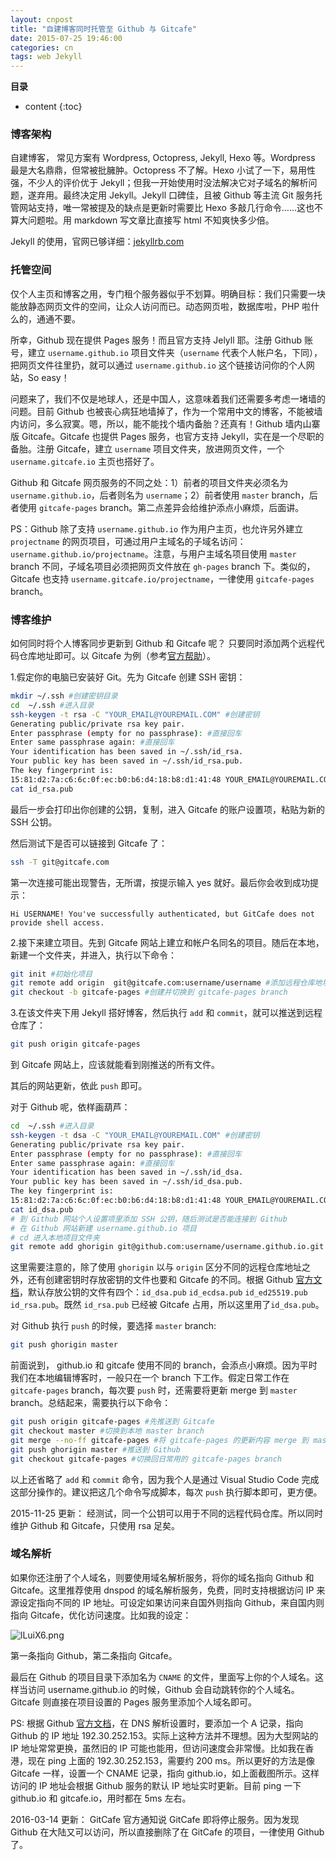 ```yaml
---
layout: cnpost
title: "自建博客同时托管至 Github 与 Gitcafe"
date: 2015-07-25 19:46:00
categories: cn
tags: web Jekyll
---
```


__目录__

* content
{:toc}


### 博客架构

自建博客， 常见方案有 Wordpress, Octopress, Jekyll, Hexo 等。Wordpress 最是大名鼎鼎，但常被批臃肿。Octopress 不了解。Hexo 小试了一下，易用性强，不少人的评价优于 Jekyll；但我一开始使用时没法解决它对子域名的解析问题，遂弃用。最终决定用 Jekyll。Jekyll 口碑佳，且被 Github 等主流 Git 服务托管网站支持，唯一常被提及的缺点是更新时需要比 Hexo 多敲几行命令……这也不算大问题啦。用 markdown 写文章比直接写 html 不知爽快多少倍。

Jekyll 的使用，官网已够详细：[jekyllrb.com](http://jekyllrb.com/)

### 托管空间

仅个人主页和博客之用，专门租个服务器似乎不划算。明确目标：我们只需要一块能放静态网页文件的空间，让众人访问而已。动态网页啦，数据库啦，PHP 啦什么的，通通不要。

所幸，Github 现在提供 Pages 服务！而且官方支持 Jelyll 耶。注册 Github 账号，建立 `username.github.io` 项目文件夹（`username` 代表个人帐户名，下同），把网页文件往里扔，就可以通过 `username.github.io` 这个链接访问你的个人网站，So easy！

问题来了，我们不仅是地球人，还是中国人，这意味着我们还需要多考虑一堵墙的问题。目前 Github 也被丧心病狂地墙掉了，作为一个常用中文的博客，不能被墙内访问，多么寂寞。嗯，所以，能不能找个墙内备胎？还真有！Github 墙内山寨版 Gitcafe。Gitcafe 也提供 Pages 服务，也官方支持 Jekyll，实在是一个尽职的备胎。注册 Gitcafe，建立 `username` 项目文件夹，放进网页文件，一个 `username.gitcafe.io` 主页也搭好了。

Github 和 Gitcafe 网页服务的不同之处：1）前者的项目文件夹必须名为 `username.github.io`，后者则名为 `username`；2）前者使用 `master` branch，后者使用 `gitcafe-pages` branch。第二点差异会给维护添点小麻烦，后面讲。

PS：Github 除了支持 `username.github.io` 作为用户主页，也允许另外建立 `projectname` 的网页项目，可通过用户主域名的子域名访问：`username.github.io/projectname`。注意，与用户主域名项目使用 `master` branch 不同，子域名项目必须把网页文件放在 `gh-pages` branch 下。类似的， Gitcafe 也支持 `username.gitcafe.io/projectname`，一律使用 `gitcafe-pages` branch。

### 博客维护

如何同时将个人博客同步更新到 Github 和 Gitcafe 呢？ 只要同时添加两个远程代码仓库地址即可。以 Gitcafe 为例（参考[官方帮助](https://help.gitcafe.com/manuals/help/ssh-key)）。

1.假定你的电脑已安装好 Git。先为 Gitcafe 创建 SSH 密钥：

```bash
mkdir ~/.ssh #创建密钥目录
cd  ~/.ssh #进入目录
ssh-keygen -t rsa -C "YOUR_EMAIL@YOUREMAIL.COM" #创建密钥
Generating public/private rsa key pair.
Enter passphrase (empty for no passphrase): #直接回车
Enter same passphrase again: #直接回车
Your identification has been saved in ~/.ssh/id_rsa.
Your public key has been saved in ~/.ssh/id_rsa.pub.
The key fingerprint is:
15:81:d2:7a:c6:6c:0f:ec:b0:b6:d4:18:b8:d1:41:48 YOUR_EMAIL@YOUREMAIL.COM
cat id_rsa.pub
```
	
最后一步会打印出你创建的公钥，复制，进入 Gitcafe 的账户设置项，粘贴为新的 SSH 公钥。

然后测试下是否可以链接到 Gitcafe 了：

```bash
ssh -T git@gitcafe.com
```

第一次连接可能出现警告，无所谓，按提示输入 yes 就好。最后你会收到成功提示：

    Hi USERNAME! You've successfully authenticated, but GitCafe does not provide shell access.

2.接下来建立项目。先到 Gitcafe 网站上建立和帐户名同名的项目。随后在本地，新建一个文件夹，并进入，执行以下命令：

```bash
git init #初始化项目
git remote add origin  git@gitcafe.com:username/username #添加远程仓库地址，origin 这个名字可自定义，指代后面的远程仓库
git checkout -b gitcafe-pages #创建并切换到 gitcafe-pages branch
```
	
3.在该文件夹下用 Jekyll 搭好博客，然后执行 `add` 和 `commit`，就可以推送到远程仓库了：

```bash	
git push origin gitcafe-pages
```

到 Gitcafe 网站上，应该就能看到刚推送的所有文件。

其后的网站更新，依此 `push` 即可。

对于 Github 呢，依样画葫芦：

```bash	
cd  ~/.ssh #进入目录
ssh-keygen -t dsa -C "YOUR_EMAIL@YOUREMAIL.COM" #创建密钥
Generating public/private rsa key pair.
Enter passphrase (empty for no passphrase): #直接回车
Enter same passphrase again: #直接回车
Your identification has been saved in ~/.ssh/id_dsa.
Your public key has been saved in ~/.ssh/id_dsa.pub.
The key fingerprint is:
15:81:d2:7a:c6:6c:0f:ec:b0:b6:d4:18:b8:d1:41:48 YOUR_EMAIL@YOUREMAIL.COM
cat id_dsa.pub
# 到 Github 网站个人设置项里添加 SSH 公钥，随后测试是否能连接到 Github
# 在 Github 网站新建 username.github.io 项目
# cd 进入本地项目文件夹
git remote add ghorigin git@github.com:username/username.github.io.git #添加远程仓库地址，ghorigin 指代 Github 远程仓库，区别于 Gitcafe 仓库的 origin
```
	
这里需要注意的，除了使用 `ghorigin` 以与 `origin` 区分不同的远程仓库地址之外，还有创建密钥时存放密钥的文件也要和 Gitcafe 的不同。根据 Github [官方文档](https://help.github.com/articles/generating-ssh-keys/)，默认存放公钥的文件有四个：`id_dsa.pub` `id_ecdsa.pub` `id_ed25519.pub` `id_rsa.pub`。既然 `id_rsa.pub` 已经被 Gitcafe 占用，所以这里用了`id_dsa.pub`。

对 Github 执行 `push` 的时候，要选择 `master` branch:

```bash
git push ghorigin master
```

前面说到， github.io 和 gitcafe 使用不同的 branch，会添点小麻烦。因为平时我们在本地编辑博客时，一般只在一个 branch 下工作。假定日常工作在 `gitcafe-pages` branch，每次要 `push` 时，还需要将更新 merge 到 `master` branch。总结起来，需要执行以下命令： 
	
```bash
git push origin gitcafe-pages #先推送到 Gitcafe
git checkout master #切换到本地 master branch
git merge --no-ff gitcafe-pages #将 gitcafe-pages 的更新内容 merge 到 master branch 
git push ghorigin master #推送到 Github
git checkout gitcafe-pages #切换回日常用的 gitcafe-pages branch
```
	
以上还省略了 `add` 和 `commit` 命令，因为我个人是通过 Visual Studio Code 完成这部分操作的。建议把这几个命令写成脚本，每次 `push` 执行脚本即可，更方便。

2015-11-25 更新： 经测试，同一个公钥可以用于不同的远程代码仓库。所以同时维护 Github 和 Gitcafe，只使用 rsa 足矣。

### 域名解析

如果你还注册了个人域名，则要使用域名解析服务，将你的域名指向 Github 和 Gitcafe。这里推荐使用 dnspod 的域名解析服务，免费，同时支持根据访问 IP
来源设定指向不同的 IP 地址。可设定如果访问来自国外则指向 Github，来自国内则指向 Gitcafe，优化访问速度。比如我的设定：

![lLuiX6.png](https://s2.ax1x.com/2020/01/14/lLuiX6.png)
<!-- ![dnspod](/images/dnspod.png) -->

第一条指向 Github，第二条指向 Gitcafe。 

最后在 Github 的项目目录下添加名为 `CNAME` 的文件，里面写上你的个人域名。这样当访问 username.github.io 的时候，Github 会自动跳转你的个人域名。Gitcafe 则直接在项目设置的 Pages 服务里添加个人域名即可。

PS: 根据 Github [官方文档](https://help.github.com/articles/tips-for-configuring-an-a-record-with-your-dns-provider/)，在 DNS 解析设置时，要添加一个 A 记录，指向 Github 的 IP 地址 192.30.252.153。实际上这种方法并不理想。因为大型网站的 IP 地址常常更换，虽然旧的 IP 可能也能用，但访问速度会非常慢。比如我在香港，现在 ping 上面的	192.30.252.153，需要约 200 ms。所以更好的方法是像 Gitcafe 一样，设置一个 CNAME 记录，指向 github.io，如上面截图所示。这样访问的 IP 地址会根据 Github 服务的默认 IP 地址实时更新。目前 ping 一下 github.io 和 gitcafe.io，用时都在 5ms 左右。

2016-03-14 更新： GitCafe 官方通知说 GitCafe 即将停止服务。因为发现 Github 在大陆又可以访问，所以直接删除了在 GitCafe 的项目，一律使用 Github 了。 